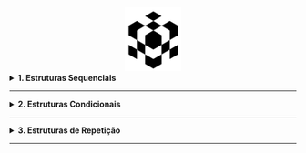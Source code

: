 <div align="center">
  <a rel="nofollow" href="https://github.com/l34-n/Logica_da_Programacao/blob/main/puzz.gif">
    <img width="20%" src="./puzz.gif">
  </a>
</div>

<details>
  <summary><b>1. Estruturas Sequenciais</b></summary>
<br/>
<p align='left'><b> 1. Terreno </b> - Cálculo da Largura, Comprimento e Metro Quadrado de um terreno.</p>

<p align='left'><b> 2. Retângulo </b> - Leitura da Base, Altura. Exibindo Área, Perímetro e Diagonal de um Retângulo.</p>

<p align='left'><b> 3. Idades </b> - Cálculo da Média de Idades entre duas pessoas.</p>

<p align='left'><b> 4. Soma </b> - Soma de Dois Números.</p>

<p align='left'><b> 5. Troco </b> - Cálculo de Troco para o Cliente.</p>


<p align='left'><b> 6. Círculo </b> - Cálculo de Raio e Área de um Círculo.</p>

<p align='left'><b> 7. Pagamento </b> - Cálculo de Valor por Hora e Horas Trabalhadas.</p>


<p align='left'><b> 8. Consumo </b> - Cálculo de Distância Total Percorrida e Combustível Gasto.</p>


<p align='left'><b> 9. Medidas </b> - Cálculo de Medidas de um Quadrado, Retângulo e Trapézio.</p>


<p align='left'><b> 10. Duração </b> - Convesão de Segundos para Horas / Minutos / Segundos.</p>
</details>

<hr>

<details>
  <summary><b>2. Estruturas Condicionais</b></summary>
<br/>

<p align='left'><b> 1. Notas </b> - Cálculo de Nota Final, indicando Aprovação ou Reprovação.</p> 

<p align='left'><b> 2. Bhaskara </b> - Cálculo do Delta, e Valores das Raízes.</p>

<p align='left'><b> 3. Menor de Três </b> - Exibe o Menor Valor dentre 3 opções.</p> 

<p align='left'><b> 4. Operadora </b> - Cálculo de Minutos Consumidos e o Valor a Ser Pago.</p> 

<p align='left'><b> 5. Troco Verificado </b> - Cálculo de Troco e Valor Restante.</p> 

<p align='left'><b> 6. Glicose </b> - Classificação de Glicose.</p> 

<p align='left'><b> 7. Dardo </b> - Maior Distância Arremessada.</p> 

<p align='left'><b> 8. Temperatura </b> - Conversão de Temperatura Celsius / Fahrenheit.</p> 

<p align='left'><b> 9. Lanchonete </b> - Cálculo de Produtos e Quantidade Comprada.</p> 

<p align='left'><b> 10. Múltiplos </b> - Verificação de Multiplicidade entre dois números.</p> 

<p align='left'><b> 11. Aumento </b> - Informa o valor aumentado, e a porcentagem.</p> 

<p align='left'><b> 12. Tempo de Jogo </b> - Quantidade de Tempo de um Jogo.</p> 

<p align='left'><b> 13. Coordenadas </b> - Informa o Quadrante das Coordenadas entre os Eixos X e Y.</p> 

</details>  

<hr>

<details>
  <summary><b>3. Estruturas de Repetição</b></summary>
<br/>

<p align='left'><b> 1. Crescente </b> - Pede dois números de entrada e indica a ordem. Se forem iguais, o programa encerra.</p> 

</details>  

<hr>
